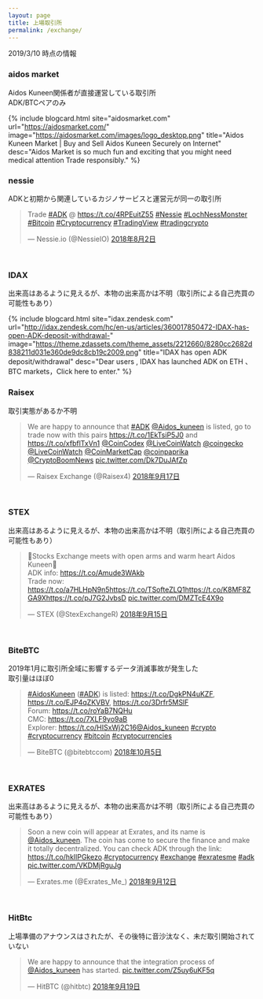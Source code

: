 ```yaml
---
layout: page
title: 上場取引所
permalink: /exchange/
---
```


2019/3/10 時点の情報


### aidos market

Aidos Kuneen関係者が直接運営している取引所  
ADK/BTCペアのみ

{% include blogcard.html site="aidosmarket.com" url="https://aidosmarket.com/" image="https://aidosmarket.com/images/logo_desktop.png" title="Aidos Kuneen Market | Buy and Sell Aidos Kuneen Securely on Internet" desc="Aidos Market is so much fun and exciting that you might need medical attention
Trade responsibly." %}
<br />


### nessie

ADKと初期から関連しているカジノサービスと運営元が同一の取引所

<blockquote class="twitter-tweet" data-lang="ja"><p lang="en" dir="ltr">Trade <a href="https://twitter.com/hashtag/ADK?src=hash&amp;ref_src=twsrc%5Etfw">#ADK</a> @ <a href="https://t.co/4RPEuitZ55">https://t.co/4RPEuitZ55</a>   <a href="https://twitter.com/hashtag/Nessie?src=hash&amp;ref_src=twsrc%5Etfw">#Nessie</a> <a href="https://twitter.com/hashtag/LochNessMonster?src=hash&amp;ref_src=twsrc%5Etfw">#LochNessMonster</a> <a href="https://twitter.com/hashtag/Bitcoin?src=hash&amp;ref_src=twsrc%5Etfw">#Bitcoin</a> <a href="https://twitter.com/hashtag/Cryptocurrency?src=hash&amp;ref_src=twsrc%5Etfw">#Cryptocurrency</a> <a href="https://twitter.com/hashtag/TradingView?src=hash&amp;ref_src=twsrc%5Etfw">#TradingView</a> <a href="https://twitter.com/hashtag/tradingcrypto?src=hash&amp;ref_src=twsrc%5Etfw">#tradingcrypto</a></p>&mdash; Nessie.io (@NessieIO) <a href="https://twitter.com/NessieIO/status/1025048109519392768?ref_src=twsrc%5Etfw">2018年8月2日</a></blockquote>
<script async src="https://platform.twitter.com/widgets.js" charset="utf-8"></script>
<br />


### IDAX

出来高はあるように見えるが、本物の出来高かは不明（取引所による自己売買の可能性もあり）

{% include blogcard.html site="idax.zendesk.com" url="http://idax.zendesk.com/hc/en-us/articles/360017850472-IDAX-has-open-ADK-deposit-withdrawal-" image="https://theme.zdassets.com/theme_assets/2212660/8280cc2682d838211d031e360de9dc8cb19c2009.png" title="IDAX has open ADK deposit/withdrawal" desc="Dear users ,
IDAX has launched ADK on ETH 、BTC markets，Click here to enter." %}
<br />

### Raisex

取引実態があるか不明

<blockquote class="twitter-tweet" data-lang="ja"><p lang="en" dir="ltr">We are happy to announce that <a href="https://twitter.com/hashtag/ADK?src=hash&amp;ref_src=twsrc%5Etfw">#ADK</a> <a href="https://twitter.com/Aidos_kuneen?ref_src=twsrc%5Etfw">@Aidos_kuneen</a> is listed, go to trade now with this pairs <a href="https://t.co/1EkTsiP5J0">https://t.co/1EkTsiP5J0</a> and <a href="https://t.co/xfbflTxVn1">https://t.co/xfbflTxVn1</a> <a href="https://twitter.com/CoinCodex?ref_src=twsrc%5Etfw">@CoinCodex</a> <a href="https://twitter.com/LiveCoinWatch?ref_src=twsrc%5Etfw">@LiveCoinWatch</a> <a href="https://twitter.com/coingecko?ref_src=twsrc%5Etfw">@coingecko</a> <a href="https://twitter.com/LiveCoinWatch?ref_src=twsrc%5Etfw">@LiveCoinWatch</a> <a href="https://twitter.com/CoinMarketCap?ref_src=twsrc%5Etfw">@CoinMarketCap</a> <a href="https://twitter.com/coinpaprika?ref_src=twsrc%5Etfw">@coinpaprika</a> <a href="https://twitter.com/CryptoBoomNews?ref_src=twsrc%5Etfw">@CryptoBoomNews</a> <a href="https://t.co/Dk7DuJAfZp">pic.twitter.com/Dk7DuJAfZp</a></p>&mdash; Raisex Exchange (@Raisex4) <a href="https://twitter.com/Raisex4/status/1041700276678389761?ref_src=twsrc%5Etfw">2018年9月17日</a></blockquote>
<script async src="https://platform.twitter.com/widgets.js" charset="utf-8"></script>
<br />


### STEX

出来高はあるように見えるが、本物の出来高かは不明（取引所による自己売買の可能性もあり）

<blockquote class="twitter-tweet" data-lang="ja"><p lang="en" dir="ltr">🤗Stocks Exchange  meets with open arms and warm heart Aidos Kuneen🤗<br>ADK info: <a href="https://t.co/Amude3WAkb">https://t.co/Amude3WAkb</a><br>Trade now: <a href="https://t.co/a7HLHpN9n5">https://t.co/a7HLHpN9n5</a><a href="https://t.co/TSofteZLQ1">https://t.co/TSofteZLQ1</a><a href="https://t.co/K8MF8ZGA9X">https://t.co/K8MF8ZGA9X</a><a href="https://t.co/pJ7G2JvbsD">https://t.co/pJ7G2JvbsD</a> <a href="https://t.co/DMZTcE4X9o">pic.twitter.com/DMZTcE4X9o</a></p>&mdash; STEX (@StexExchangeR) <a href="https://twitter.com/StexExchangeR/status/1040914534687547392?ref_src=twsrc%5Etfw">2018年9月15日</a></blockquote>
<script async src="https://platform.twitter.com/widgets.js" charset="utf-8"></script>
<br />


### BiteBTC

2019年1月に取引所全域に影響するデータ消滅事故が発生した  
取引量はほぼ0

<blockquote class="twitter-tweet" data-lang="ja"><p lang="en" dir="ltr"><a href="https://twitter.com/hashtag/AidosKuneen?src=hash&amp;ref_src=twsrc%5Etfw">#AidosKuneen</a> (<a href="https://twitter.com/hashtag/ADK?src=hash&amp;ref_src=twsrc%5Etfw">#ADK</a>) is listed: <a href="https://t.co/DgkPN4uKZF">https://t.co/DgkPN4uKZF</a>, <a href="https://t.co/EJP4qZKVBV">https://t.co/EJP4qZKVBV</a>, <a href="https://t.co/3Drfr5MSlF">https://t.co/3Drfr5MSlF</a><br>Forum: <a href="https://t.co/roYaB7NQHu">https://t.co/roYaB7NQHu</a><br>CMC: <a href="https://t.co/7XLF9yo9aB">https://t.co/7XLF9yo9aB</a><br>Explorer: <a href="https://t.co/HISxWj2C16">https://t.co/HISxWj2C16</a><a href="https://twitter.com/Aidos_kuneen?ref_src=twsrc%5Etfw">@Aidos_kuneen</a> <a href="https://twitter.com/hashtag/crypto?src=hash&amp;ref_src=twsrc%5Etfw">#crypto</a> <a href="https://twitter.com/hashtag/cryptocurrency?src=hash&amp;ref_src=twsrc%5Etfw">#cryptocurrency</a> <a href="https://twitter.com/hashtag/bitcoin?src=hash&amp;ref_src=twsrc%5Etfw">#bitcoin</a> <a href="https://twitter.com/hashtag/cryptocurrencies?src=hash&amp;ref_src=twsrc%5Etfw">#cryptocurrencies</a></p>&mdash; BiteBTC (@bitebtccom) <a href="https://twitter.com/bitebtccom/status/1048215837381935104?ref_src=twsrc%5Etfw">2018年10月5日</a></blockquote>
<script async src="https://platform.twitter.com/widgets.js" charset="utf-8"></script>
<br />


### EXRATES

出来高はあるように見えるが、本物の出来高かは不明（取引所による自己売買の可能性もあり）

<blockquote class="twitter-tweet" data-lang="ja"><p lang="en" dir="ltr">Soon a new coin will appear at Exrates, and its name is <a href="https://twitter.com/Aidos_kuneen?ref_src=twsrc%5Etfw">@Aidos_kuneen</a>. The coin has come to secure the finance and make it totally decentralized. You can check ADK through the link: <a href="https://t.co/hkIlPGkezo">https://t.co/hkIlPGkezo</a>.<a href="https://twitter.com/hashtag/cryptocurrency?src=hash&amp;ref_src=twsrc%5Etfw">#cryptocurrency</a> <a href="https://twitter.com/hashtag/exchange?src=hash&amp;ref_src=twsrc%5Etfw">#exchange</a> <a href="https://twitter.com/hashtag/exratesme?src=hash&amp;ref_src=twsrc%5Etfw">#exratesme</a> <a href="https://twitter.com/hashtag/adk?src=hash&amp;ref_src=twsrc%5Etfw">#adk</a> <a href="https://t.co/VKDMjRguJg">pic.twitter.com/VKDMjRguJg</a></p>&mdash; Exrates.me (@Exrates_Me_) <a href="https://twitter.com/Exrates_Me_/status/1039884569892270080?ref_src=twsrc%5Etfw">2018年9月12日</a></blockquote>
<script async src="https://platform.twitter.com/widgets.js" charset="utf-8"></script>
<br />

### HitBtc

上場準備のアナウンスはされたが、その後特に音沙汰なく、未だ取引開始されていない

<blockquote class="twitter-tweet" data-lang="ja"><p lang="en" dir="ltr">We are happy to announce that the integration process of <a href="https://twitter.com/Aidos_kuneen?ref_src=twsrc%5Etfw">@Aidos_kuneen</a> has started. <a href="https://t.co/Z5uy6uKF5q">pic.twitter.com/Z5uy6uKF5q</a></p>&mdash; HitBTC (@hitbtc) <a href="https://twitter.com/hitbtc/status/1042426155863863296?ref_src=twsrc%5Etfw">2018年9月19日</a></blockquote>
<script async src="https://platform.twitter.com/widgets.js" charset="utf-8"></script>
